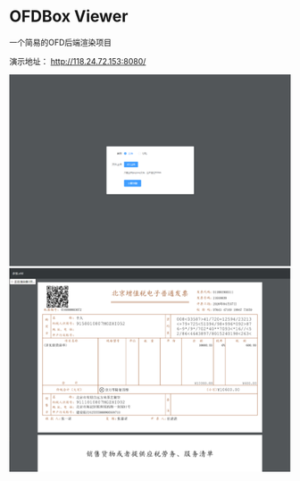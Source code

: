 # OFDBox Viewer

一个简易的OFD后端渲染项目

演示地址： http://118.24.72.153:8080/

![](./docs/uploader.png)
![](./docs/viewer.png)